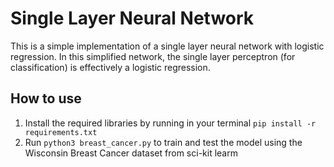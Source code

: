 # Single Layer Neural Network
 
This is a simple implementation of a single layer neural network with logistic regression. In this simplified network, the single layer perceptron (for classification) is effectively a logistic regression.

## How to use

1. Install the required libraries by running in your terminal `pip install -r requirements.txt`
2. Run `python3 breast_cancer.py` to train and test the model using the Wisconsin Breast Cancer dataset from sci-kit learm
